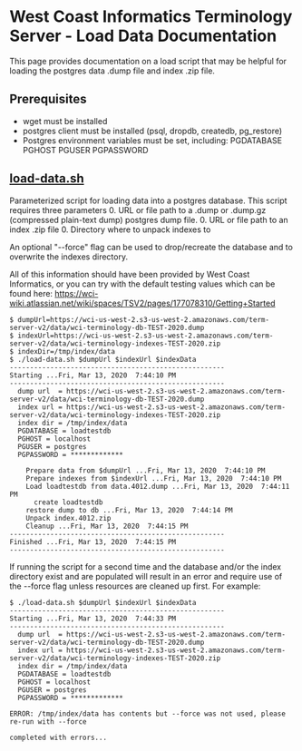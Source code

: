 <a name="top"/>

West Coast Informatics Terminology Server - Load Data Documentation
===================================================================

This page provides documentation on a load script that may be helpful for loading the
postgres data .dump file and index .zip file.

Prerequisites
-------------
* wget must be installed
* postgres client must be installed (psql, dropdb, createdb, pg_restore)
* Postgres environment variables must be set, including: PGDATABASE PGHOST PGUSER PGPASSWORD

[load-data.sh](load-data.sh)
------------
Parameterized script for loading data into a postgres database.  This script requires
three parameters
0. URL or file path to a .dump or .dump.gz (compressed plain-text dump) postgres dump file.
0. URL or file path to an index .zip file
0. Directory where to unpack indexes to

An optional "--force" flag can be used to drop/recreate the database and to overwrite the indexes directory.

All of this information should have been provided by West Coast Informatics, or you can
try with the default testing values which can be found here:
https://wci-wiki.atlassian.net/wiki/spaces/TSV2/pages/177078310/Getting+Started

```
$ dumpUrl=https://wci-us-west-2.s3-us-west-2.amazonaws.com/term-server-v2/data/wci-terminology-db-TEST-2020.dump
$ indexUrl=https://wci-us-west-2.s3-us-west-2.amazonaws.com/term-server-v2/data/wci-terminology-indexes-TEST-2020.zip
$ indexDir=/tmp/index/data
$ ./load-data.sh $dumpUrl $indexUrl $indexData
-----------------------------------------------------
Starting ...Fri, Mar 13, 2020  7:44:10 PM
-----------------------------------------------------
  dump url  = https://wci-us-west-2.s3-us-west-2.amazonaws.com/term-server-v2/data/wci-terminology-db-TEST-2020.dump
  index url = https://wci-us-west-2.s3-us-west-2.amazonaws.com/term-server-v2/data/wci-terminology-indexes-TEST-2020.zip
  index dir = /tmp/index/data
  PGDATABASE = loadtestdb
  PGHOST = localhost
  PGUSER = postgres
  PGPASSWORD = *************

    Prepare data from $dumpUrl ...Fri, Mar 13, 2020  7:44:10 PM
    Prepare indexes from $indexUrl ...Fri, Mar 13, 2020  7:44:10 PM
    Load loadtestdb from data.4012.dump ...Fri, Mar 13, 2020  7:44:11 PM
      create loadtestdb
    restore dump to db ...Fri, Mar 13, 2020  7:44:14 PM
    Unpack index.4012.zip
    Cleanup ...Fri, Mar 13, 2020  7:44:15 PM
-----------------------------------------------------
Finished ...Fri, Mar 13, 2020  7:44:15 PM
-----------------------------------------------------
```

If running the script for a second time and the database and/or the index directory exist
and are populated will result in an error and require use of the --force flag unless
resources are cleaned up first.  For example:

```
$ ./load-data.sh $dumpUrl $indexUrl $indexData
-----------------------------------------------------
Starting ...Fri, Mar 13, 2020  7:44:33 PM
-----------------------------------------------------
  dump url  = https://wci-us-west-2.s3-us-west-2.amazonaws.com/term-server-v2/data/wci-terminology-db-TEST-2020.dump
  index url = https://wci-us-west-2.s3-us-west-2.amazonaws.com/term-server-v2/data/wci-terminology-indexes-TEST-2020.zip
  index dir = /tmp/index/data
  PGDATABASE = loadtestdb
  PGHOST = localhost
  PGUSER = postgres
  PGPASSWORD = *************

ERROR: /tmp/index/data has contents but --force was not used, please re-run with --force

completed with errors...
```

